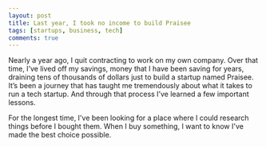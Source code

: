 ```yaml
---
layout: post
title: Last year, I took no income to build Praisee
tags: [startups, business, tech]
comments: true
---
```


Nearly a year ago, I quit contracting to work on my own company. Over that time, I’ve lived off my savings, money that I have been saving for years, draining tens of thousands of dollars just to build a startup named Praisee. It’s been a journey that has taught me tremendously about what it takes to run a tech startup. And through that process I’ve learned a few important lessons.

For the longest time, I've been looking for a place where I could research things before I bought them. When I buy something, I want to know I've made the best choice possible.

